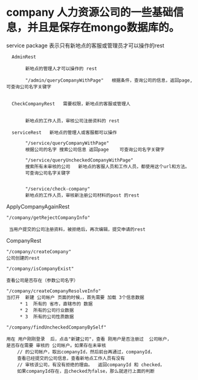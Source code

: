 # company  人力资源公司的一些基础信息，并且是保存在mongo数据库的。


service package  表示只有新地点的客服或管理员才可以操作的rest

      AdminRest
      
           新地点的管理人才可以操作的 rest
           
           "/admin/queryCompanyWithPage"   根据条件，查询公司的信息，返回page,可查询公司名字关键字
           

      CheckCompanyRest   需要权限，新地点的客服或管理人
         
           
           新地点的工作人员，审核公司注册资料的 rest
           
      serviceRest   新地点的管理人或客服都可以操作
      
           "/service/queryCompanyWithPage"
           根据公司的名字 搜索公司信息 返回page    可查询公司名字关键字
           
           "/service/queryUncheckedCompanyWithPage"
           搜索所有未审核的公司   新地点的客服人员和工作人员，都使用这个url和方法。
           可查询公司名字关键字
           
           
           "/service/check-company"
           新地点的工作人员，审核新注册公司材料的post 的rest

     
ApplyCompanyAgainRest

    "/company/getRejectCompanyInfo"  
    
     当用户提交的公司注册资料，被拒绝后，再次编辑，提交申请的rest
     

     
CompanyRest

    "/company/createCompany"
    公司创建的rest
    
    "/company/isCompanyExist"
    
    查看公司是否存在（参数公司名字）
    
    "/company/createCompanyResolveInfo"
    当打开  新建 公司帐户 页面的时候，，首先需要 加载 3个信息数据
         * 1  所有的 省市，直辖市的 数据
         * 2  所有的公司行业数据
         * 3  所有的公司性质数据
         
    "/company/findUncheckedCompanyBySelf"
    
    用在 用户刚刚登录  后，点击"新建公司"，查看 刚用户是否注册过  公司帐户，
    是否存在需要 审核的 公司帐户。如果存在未审核
        // 的公司帐户，取出companyId，然后前台再通过，companyId，
        查看已经提交的公司信息，查看新地点工作人员有没有
        // 审核该公司，有没有拒绝的理由。  返回companyId 和 checked，
        如果companyId存在，且checked为false，那么就进行上面的判断
        
        
    